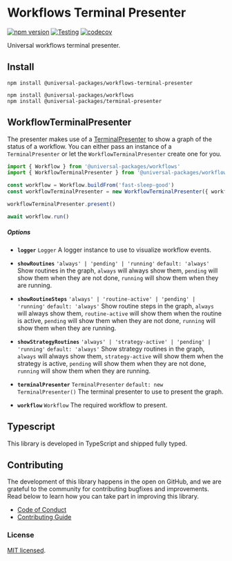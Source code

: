 # Workflows Terminal Presenter

[![npm version](https://badge.fury.io/js/@universal-packages%2Fworkflows-terminal-presenter.svg)](https://www.npmjs.com/package/@universal-packages/workflows-terminal-presenter)
[![Testing](https://github.com/universal-packages/universal-workflows-terminal-presenter/actions/workflows/testing.yml/badge.svg)](https://github.com/universal-packages/universal-workflows-terminal-presenter/actions/workflows/testing.yml)
[![codecov](https://codecov.io/gh/universal-packages/universal-workflows-terminal-presenter/branch/main/graph/badge.svg?token=CXPJSN8IGL)](https://codecov.io/gh/universal-packages/universal-workflows-terminal-presenter)

Universal workflows terminal presenter.

## Install

```shell
npm install @universal-packages/workflows-terminal-presenter

npm install @universal-packages/workflows
npm install @universal-packages/terminal-presenter
```

## WorkflowTerminalPresenter

The presenter makes use of a [TerminalPresenter](https://github.com/universal-packages/universal-terminal-presenter) to show a graph of the status of a workflow. You can either pass an instance of a `TerminalPresenter` or let the `WorkflowTerminalPresenter` create one for you.

```js
import { Workflow } from '@universal-packages/workflows'
import { WorkflowTerminalPresenter } from '@universal-packages/workflows-terminal-presenter'

const workflow = Workflow.buildFrom('fast-sleep-good')
const workflowTerminalPresenter = new WorkflowTerminalPresenter({ workflow })

workflowTerminalPresenter.present()

await workflow.run()
```

##### Options

- **`logger`** `Logger`
  A logger instance to use to visualize workflow events.

- **`showRoutines`** `'always' | 'pending' | 'running'` `default: 'always'`
  Show routines in the graph, `always` will always show them, `pending` will show them when they are not done, `running` will show them when they are running.

- **`showRoutineSteps`** `'always' | 'routine-active' | 'pending' | 'running'` `default: 'always'`
  Show routine steps in the graph, `always` will always show them, `routine-active` will show them when the routine is active, `pending` will show them when they are not done, `running` will show them when they are running.

- **`showStrategyRoutines`** `'always' | 'strategy-active' | 'pending' | 'running'` `default: 'always'`
  Show strategy routines in the graph, `always` will always show them, `strategy-active` will show them when the strategy is active, `pending` will show them when they are not done, `running` will show them when they are running.

- **`terminalPresenter`** `TerminalPresenter` `default: new TerminalPresenter()`
  The terminal presenter to use to present the graph.

- **`workflow`** `Workflow`
  The required workflow to present.

## Typescript

This library is developed in TypeScript and shipped fully typed.

## Contributing

The development of this library happens in the open on GitHub, and we are grateful to the community for contributing bugfixes and improvements. Read below to learn how you can take part in improving this library.

- [Code of Conduct](./CODE_OF_CONDUCT.md)
- [Contributing Guide](./CONTRIBUTING.md)

### License

[MIT licensed](./LICENSE).
